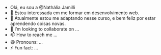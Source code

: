 - Olá, eu sou a @Nathália Jamilli
- 👀 Estou interessada em me formar em desenvolvimento web.
- 🌱 Atualmente estou me adaptando nesse curso, e bem feliz por estar aprendendo coisas novas.
- 💞️ I’m looking to collaborate on ...
- 📫 How to reach me ...
- 😄 Pronouns: ...
- ⚡ Fun fact: ...

<!---
NathyJamilli9798674/NathyJamilli9798674 is a ✨ special ✨ repository because its `README.md` (this file) appears on your GitHub profile.
You can click the Preview link to take a look at your changes.
--->
